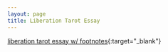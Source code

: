 ```yaml
---
layout: page
title: Liberation Tarot Essay
---
```


[liberation tarot essay w/ footnotes](https://docs.google.com/document/d/1X0_v-XhvgXR7Cdc-H8FB1W1yHwqG6_ht/edit?usp=sharing&ouid=107208005471528110377&rtpof=true&sd=true){:target="_blank"}